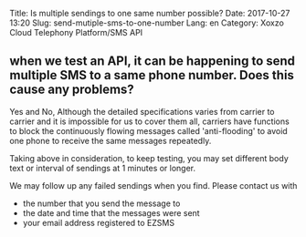 Title: Is multiple sendings to one same number possible?
Date: 2017-10-27 13:20
Slug: send-mutiple-sms-to-one-number
Lang: en
Category: Xoxzo Cloud Telephony Platform/SMS API

## when we test an API, it can be happening to send multiple SMS to a same phone number. Does this cause any problems?

Yes and No,
Although the detailed specifications varies from carrier to carrier and it is impossible for us to cover them all, carriers have functions to block the continuously flowing messages called 'anti-flooding' to avoid one phone to receive the same messages repeatedly.

Taking above in consideration, to keep testing, you may set different body text or interval of sendings at 1 minutes or longer.

We may follow up any failed sendings when you find.
Please contact us with 
* the number that you send the message to
* the date and time that the messages were sent 
* your email address registered to EZSMS
